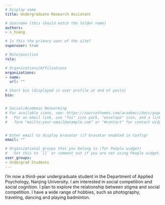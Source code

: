 ```yaml
---
# Display name
title: Undergraduate Research Assistant

# Username (this should match the folder name)
authors:
- s_huang

# Is this the primary user of the site?
superuser: true

# Role/position
role:   

# Organizations/Affiliations
organizations:
- name: 
  url: ""

# Short bio (displayed in user profile at end of posts)
bio: 


# Social/Academic Networking
# For available icons, see: https://sourcethemes.com/academic/docs/page-builder/#icons
#   For an email link, use "fas" icon pack, "envelope" icon, and a link in the
#   form "mailto:your-email@example.com" or "#contact" for contact widget.


# Enter email to display Gravatar (if Gravatar enabled in Config)
email: ""

# Organizational groups that you belong to (for People widget)
#   Set this to `[]` or comment out if you are not using People widget.
user_groups:
- Undergrad Students
---
```

I’m now a third-year undergraduate student in the Department of Applied Psychology, Nanjing University. I am interested in social competition and social cognition. I plan to explore the relationship between stigma and social competition. I have a wide range of hobbies, such as photography, traveling, dancing and playing badminton.

